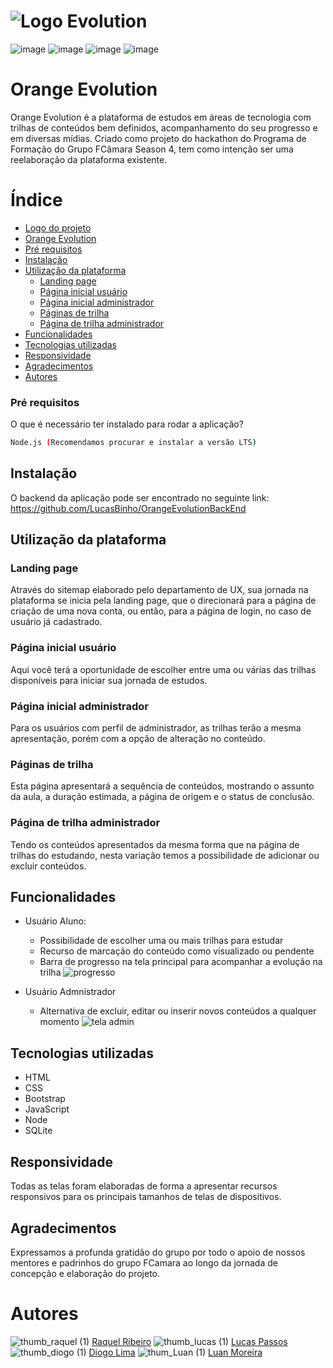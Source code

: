 # ![Logo Evolution](https://user-images.githubusercontent.com/96957356/201692914-855be391-a4b8-48d0-8c01-67eefd8f4633.png)

![image](https://img.shields.io/badge/Node.js-43853D?style=for-the-badge&logo=node.js&logoColor=white) ![image](https://img.shields.io/badge/HTML-239120?style=for-the-badge&logo=html5&logoColor=white)  ![image](https://img.shields.io/badge/JavaScript-F7DF1E?style=for-the-badge&logo=javascript&logoColor=black)  ![image](https://img.shields.io/badge/Bootstrap-563D7C?style=for-the-badge&logo=bootstrap&logoColor=white)

 # Orange Evolution

Orange Evolution é a plataforma de estudos em áreas de tecnologia com trilhas de conteúdos bem definidos, acompanhamento do seu progresso e em diversas mídias. Criado como projeto do hackathon do Programa de Formação do Grupo FCâmara Season 4, tem como intenção ser uma reelaboração da plataforma existente.

# Índice
* [Logo do projeto](#Logo-Evolution)
* [Orange Evolution](#Orange-Evolution)
* [Pré requisitos](Pré-requisitos)
* [Instalação](Instalação)
* [Utilização da plataforma](Utilização-da-plataforma)
  * [Landing page](Landing-page)
  * [Página inicial usuário](Página-inicial-usuário)
  * [Página inicial administrador](Página-inicial-administrador)
  * [Páginas de trilha](Páginas-de-trilha)
  * [Página de trilha administrador](Página-de-trilha-administrador)
* [Funcionalidades](Funcionalidades)
* [Tecnologias utilizadas](Tecnologias-utilizadas)
* [Responsividade](Responsividade)
* [Agradecimentos](Agradecimentos)
* [Autores](Autores)

### Pré requisitos 
O que é necessário ter instalado para rodar a aplicação?
```bash
Node.js (Recomendamos procurar e instalar a versão LTS)
```

## Instalação
O backend da aplicação pode ser encontrado no seguinte link:
<https://github.com/LucasBinho/OrangeEvolutionBackEnd>

## Utilização da plataforma

### Landing page
Através do sitemap elaborado pelo departamento de UX, sua jornada na plataforma se inicia pela landing page, que o direcionará para a página de criação de uma nova conta, ou então, para a página de login, no caso de usuário já cadastrado.

### Página inicial usuário
Aqui você terá a oportunidade de escolher entre uma ou várias das trilhas disponíveis para iniciar sua jornada de estudos.

### Página inicial administrador
Para os usuários com perfil de administrador, as trilhas terão a mesma apresentação, porém com a opção de alteração no conteúdo.

### Páginas de trilha
Esta página apresentará a sequência de conteúdos, mostrando o assunto da aula,  a duração estimada, a página de origem e o status de conclusão.

### Página de trilha administrador
Tendo os conteúdos apresentados da mesma forma que na página de trilhas do estudando, nesta variação temos a possibilidade de adicionar ou excluir conteúdos.

## Funcionalidades
  + Usuário Aluno:
    - Possibilidade de escolher uma ou mais trilhas para estudar
    - Recurso de marcação do conteúdo como visualizado ou pendente
    - Barra de progresso na tela principal para acompanhar a evolução na trilha
![progresso](https://user-images.githubusercontent.com/96957356/201769299-1f7a338f-5092-43b5-80f2-e6e9cae23f09.gif)

  + Usuário Admnistrador
    - Alternativa de excluir, editar ou inserir novos conteúdos a qualquer momento
![tela admin](https://user-images.githubusercontent.com/96957356/201770163-ed1361d1-4fe5-4657-a0f3-72599928c86e.png)

## Tecnologias utilizadas
* HTML
* CSS
* Bootstrap
* JavaScript
* Node
* SQLite

## Responsividade
Todas as telas foram elaboradas de forma a apresentar recursos responsivos para os principais tamanhos de telas de dispositivos.

## Agradecimentos
Expressamos a profunda gratidão do grupo por todo o apoio de nossos mentores e padrinhos do grupo FCamara ao longo da jornada de concepção e elaboração do projeto.

# Autores
![thumb_raquel (1)](https://user-images.githubusercontent.com/96957356/201738714-e3422ab0-8d9e-40ed-a04b-e5b9f73752c8.jpg) [Raquel Ribeiro](https://www.behance.net/raquelalribeiro)
![thumb_lucas (1)](https://user-images.githubusercontent.com/96957356/201738718-bf32611f-9f5e-40c9-ba99-ebb7ce0f3bcb.jpg) [Lucas Passos](https://github.com/LucasBinho)
![thumb_diogo (1)](https://user-images.githubusercontent.com/96957356/201738720-d6fd1d24-8e83-459b-ba66-1ba2d9c37046.jpg) [Diogo Lima](https://github.com/diogoOLima)
![thum_Luan (1)](https://user-images.githubusercontent.com/96957356/201738253-8171cc67-d791-4f74-a43a-a1c814732c43.jpg)
[Luan Moreira](https://github.com/luanmoreira59)
